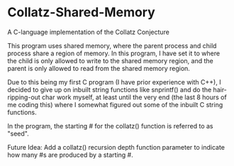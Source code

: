 # Collatz-Shared-Memory
A C-language implementation of the Collatz Conjecture

This program uses shared memory, where the parent process and child process share a region of memory.
In this program, I have set it to where the child is only allowed to write to the shared memory region, and the parent is only allowed to read from the shared memory region.

Due to this being my first C program (I have prior experience with C++), I decided to give up on inbuilt string functions like snprintf() and do the hair-ripping-out char work myself, at least until the very end (the last 8 hours of me coding this) where I somewhat figured out some of the inbuilt C string functions.

In the program, the starting # for the collatz() function is referred to as "seed".

Future Idea: Add a collatz() recursion depth function parameter to indicate how many #s are produced by a starting #.
